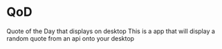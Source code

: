 # QoD
Quote of the Day that displays on desktop
This is a app that will display a random quote from an api onto your desktop
